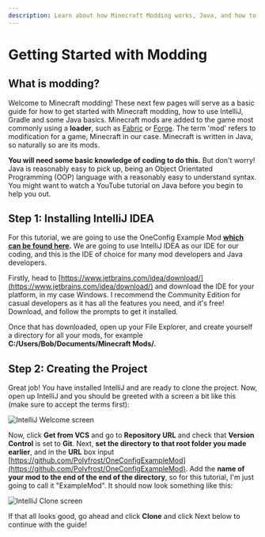 ```yaml
---
description: Learn about how Minecraft Modding works, Java, and how to make Minecraft mods
---
```


# Getting Started with Modding

## What is modding?

Welcome to Minecraft modding! These next few pages will serve as a basic guide for how to get started with Minecraft modding, how to use IntelliJ, Gradle and some Java basics. Minecraft mods are added to the game most commonly using a **loader**, such as [Fabric](https://fabricmc.net) or [Forge](https://files.minecraftforge.net/). The term 'mod' refers to modification for a game, Minecraft in our case. Minecraft is written in Java, so naturally so are its mods.

**You will need some basic knowledge of coding to do this.** But don't worry! Java is reasonably easy to pick up, being an Object Orientated Programming (OOP) language with a reasonably easy to understand syntax. You might want to watch a YouTube tutorial on Java before you begin to help you out.

## Step 1: Installing IntelliJ IDEA

For this tutorial, we are going to use the OneConfig Example Mod [**which can be found here**](https://github.com/Polyfrost/OneConfigExampleMod)**.** We are going to use IntelliJ IDEA as our IDE for our coding, and this is the IDE of choice for many mod developers and Java developers.

Firstly, head to [https://www.jetbrains.com/idea/download/](https://www.jetbrains.com/idea/download/) and download the IDE for your platform, in my case Windows. I recommend the Community Edition for casual developers as it has all the features you need, and it's free! Download, and follow the prompts to get it installed.

Once that has downloaded, open up your File Explorer, and create yourself a directory for all your mods, for example **C:/Users/Bob/Documents/Minecraft Mods/.**

## Step 2: Creating the Project

Great job! You have installed IntelliJ and are ready to clone the project. Now, open up IntelliJ and you should be greeted with a screen a bit like this (make sure to accept the terms first):

![IntelliJ Welcome screen](<../.gitbook/assets/image (3) (1).png>)

Now, click **Get from VCS** and go to **Repository URL** and check that **Version Control** is set to **Git**. Next, **set the directory to that root folder you made earlier**, and in the **URL** box input [https://github.com/Polyfrost/OneConfigExampleMod](https://github.com/Polyfrost/OneConfigExampleMod). Add the **name of your mod to the end of the end of the directory**, so for this tutorial, I'm just going to call it "ExampleMod". It should now look something like this:

![IntelliJ Clone screen](<../.gitbook/assets/image (5) (1).png>)

If that all looks good, go ahead and click **Clone** and click Next below to continue with the guide!
